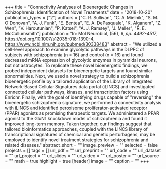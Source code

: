 +++
title = "Connectivity Analyses of Bioenergetic Changes in Schizophrenia: Identification of Novel Treatments"
date = "2018-10-20"
publication_types = ["2"]
authors = ["C. R. Sullivan", "C. A. Mielnik", "S. M. O'Donovan", "A. J. Funk", "E. Bentea", "E. A. DePasquale", "K. Alganem", "Z. Wen", "V. Haroutunian", "P. Katsel", "A. J. Ramsey", "J. Meller", "R. E. McCullumsmith"]
publication = "In: Mol Neurobiol, (56), 6, _pp. 4492-4517_, https://doi.org/10.1007/s12035-018-1390-4, https://www.ncbi.nlm.nih.gov/pubmed/30338483"
abstract = "We utilized a cell-level approach to examine glycolytic pathways in the DLPFC of subjects with schizophrenia (n = 16) and control (n = 16) and found decreased mRNA expression of glycolytic enzymes in pyramidal neurons, but not astrocytes. To replicate these novel bioenergetic findings, we probed independent datasets for bioenergetic targets and found similar abnormalities. Next, we used a novel strategy to build a schizophrenia bioenergetic profile by a tailored application of the Library of Integrated Network-Based Cellular Signatures data portal (iLINCS) and investigated connected cellular pathways, kinases, and transcription factors using Enrichr. Finally, with the goal of identifying drugs capable of \"reversing\" the bioenergetic schizophrenia signature, we performed a connectivity analysis with iLINCS and identified peroxisome proliferator-activated receptor (PPAR) agonists as promising therapeutic targets. We administered a PPAR agonist to the GluN1 knockdown model of schizophrenia and found it improved long-term memory. Taken together, our findings suggest that tailored bioinformatics approaches, coupled with the LINCS library of transcriptional signatures of chemical and genetic perturbagens, may be employed to identify novel treatment strategies for schizophrenia and related diseases."
abstract_short = ""
image_preview = ""
selected = false
projects = []
tags = []
url_pdf = ""
url_preprint = ""
url_code = ""
url_dataset = ""
url_project = ""
url_slides = ""
url_video = ""
url_poster = ""
url_source = ""
math = true
highlight = true
[header]
image = ""
caption = ""
+++
